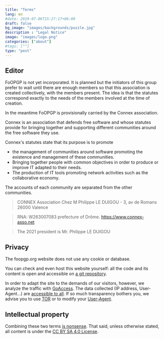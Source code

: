 ```yaml
---
title: "Terms"
lang: en
#date: 2019-07-06T15:27:17+06:00
draft: false
bg_image: "images/backgrounds/puzzle.jpg"
description : "Legal Notice"
image: "images/logo.png"
categories: ["about"]
#tags: [""]
type: "post"
---
```


## Editor

FoOPGP is not yet incorporated. It is planned but the initiators of this group prefer to wait until there are enough members so that this association is created collectively, with the members present. The idea is that the statutes correspond exactly to the needs of the members involved at the time of creation.

In the meantime FoOPGP is provisionally carried by the Connex association.

Connex is an association that defends free software and whose statutes provide for bringing together and supporting different communities around the free software they use.

Connex's statutes state that its purpose is to promote
* the management of communities around software promoting the existence and management of these communities.
* Bringing together people with common objectives in order to produce or improve IT adapted to their needs.
* The production of IT tools promoting network activities such as the collaborative economy.

The accounts of each community are separated from the other communities.


> CONNEX Association
> Chez M Philippe LE DUIGOU - 3, av de Romans 26000 Valence

> RNA: W263007083 prefecture of Drôme.
> https://www.connex-asso.net

> The 2021 president is Mr. Philippe LE DUIGOU

## Privacy

The foopgp.org website does not use any cookie or database.

You can check and even host this website yourself: all the code and its content is open and accessible on [a git repository](//github.com/foopgp/foopgp-hugowebsite).

In order to adapt the site to the demands of our visitors, however, we analyze the traffic with [GoAccess](//goaccess.io/). The
data collected (IP address, User-Agent…) are [accessible to all](/goaccess/last.html). If so much transparency
bothers you, we advise you to use [TOR](//en.wikipedia.org/wiki/Tor_%28anonymity_network%29) or to modify your [User-Agent](//www.howtogeek.com/113439/how-to-change-your-browsers-user-agent-without-installing-any-extensions/).

## Intellectual property

Combining these two terms [is nonsense](//www.april.org/emploi-de-lexpression-propriete-intellectuelle-richard-stallman-albert-jacquard). That said, unless otherwise stated, all content is under the [CC BY SA 4.0 License](//creativecommons.org/licenses/by-sa/4.0/).
